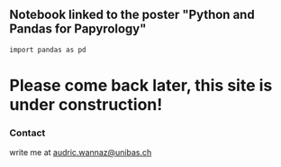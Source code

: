 ## Notebook linked to the poster "Python and Pandas for Papyrology"

`import pandas as pd`

# Please come back later, this site is under construction!

### Contact

write me at audric.wannaz@unibas.ch
